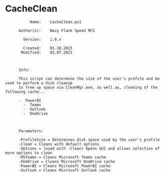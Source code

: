 # CacheClean

               Name:    CacheClean.ps1                                                               
                                                                                                   
          Author(s):    Navy Flank Speed MCS                                                                                                                                                 
                                                                                                       
            Version:    1.0.x                                                                        
                                                                                                  
            Created:    01.18.2023                                                                 
           Modified:    03.07.2023                                                                  
                                                                                                  
                                                                                                  
                                                                                                  
          Info:                                                                                   
                                                                                                  
          This script can determine the size of the user's profile and be used to perform a disk cleanup 
          to free up space via CleanMgr.exe, as well as, cleaning of the following cache...
		  
		  -  PowerBI
			-  Teams
			-  Outlook
			-  OneDrive
          

          
          Parameters:
    
          -ProfileSize = Determines disk space used by the user's profile
		  -Clean = Cleans with default options
		  -Options = (used with -Clean) Opens GUI and allows selection of more options to clean
		  -MSTeams = Cleans Microsoft Teams cache
		  -OneDrive = Cleans Microsoft OneDrive cache
		  -PowerBI = Cleans Microsoft PowerBI cache
		  -Outlook = Cleans Microsoft Outlook cache
